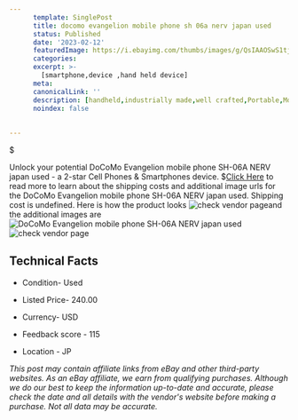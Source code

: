```yaml
---
      template: SinglePost
      title: docomo evangelion mobile phone sh 06a nerv japan used
      status: Published
      date: '2023-02-12'
      featuredImage: https://i.ebayimg.com/thumbs/images/g/QsIAAOSwS1tjjgfF/s-l225.jpg
      categories: 
      excerpt: >-
        [smartphone,device ,hand held device]
      meta:
      canonicalLink: ''
      description: [handheld,industrially made,well crafted,Portable,Mobile,Compact,Convenient,Lightweight,Maneuverable,Man-portable,Miniature,Carriable,Hand-held,Light,Holdable,Transportable,Mobile device,Pocket-sized,On-the-go,Wireless,Cordless,Compact size,Convenient size, smartphone,device ,hand held device]
      noindex: false
      
        
---
```

$

Unlock your potential DoCoMo Evangelion mobile phone SH-06A NERV japan used - a 2-star Cell Phones & Smartphones device.
$[Click Here](https://www.ebay.com/itm/314091518725?hash=item4921503b05%3Ag%3AQsIAAOSwS1tjjgfF&mkevt=1&mkcid=1&mkrid=711-53200-19255-0&campid=%253CePNCampaignId%253E&customid=%253CreferenceId%253E&toolid=10049) to read more to learn about the shipping costs and additional image urls for the DoCoMo Evangelion mobile phone SH-06A NERV japan used. Shipping cost is undefined. Here is how the product looks ![check vendor page](https://i.ebayimg.com/thumbs/images/g/QsIAAOSwS1tjjgfF/s-l225.jpg)and the additional images are![DoCoMo Evangelion mobile phone SH-06A NERV japan used](https://i.ebayimg.com/images/g/QsIAAOSwS1tjjgfF/s-l1600.jpg)![check vendor page](https://origin-galleryplus.ebayimg.com/ws/web/314091518725_2_0_1/225x225.jpg,https://origin-galleryplus.ebayimg.com/ws/web/314091518725_3_0_1/225x225.jpg)



 ## Technical Facts 



     
      

 - Condition- Used 


      

 - Listed Price- 240.00 


      

 - Currency- USD 


      

 - Feedback score - 115 


      

 - Location - JP 


      
      

 *_This post may contain affiliate links from eBay and other third-party websites. As an eBay affiliate, we earn from qualifying purchases. Although we do our best to keep the information up-to-date and accurate, please check the date and all details with the vendor's website before making a purchase. Not all data may be accurate._*






